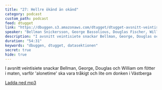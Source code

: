 ```yaml
---
title: "27: Hellre ökänd än okänd"
category: podcast
custom_path: podcast
feed: dtugget
link: "https://dbuggen.s3.amazonaws.com/dtugget/dtugget-avsnitt-veintisiete.mp3"
speaker: "Bellman Snickersson, George Bassolious, Douglas Fischer, William Agnér"
description: "I avsnitt veintisiete snackar Bellman, George, Douglas och William om fötter i maten, varför 'alonetime' ska vara tråkigt och lite om donken i Västberga"
duration: "54:31"
keywords: "dbuggen, dtugget, datasektionen"
secret: true
hide: true
---
```

<script src="/audiojs/audio.min.js"></script>
<script>
  audiojs.events.ready(function() {
    var as = audiojs.createAll();
  });
</script>

I avsnitt veintisiete snackar Bellman, George, Douglas och William om fötter i maten, varför 'alonetime' ska vara tråkigt och lite om donken i Västberga

<audio src="{{ page.link }}" preload="auto"></audio>

<p class="center">
  <a class="center" href="{{ page.link }}">Ladda ned mp3</a>
</p>
